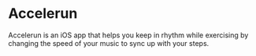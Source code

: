 # Accelerun
Accelerun is an iOS app that helps you keep in rhythm while exercising by changing the speed of your music to sync up with your steps.


